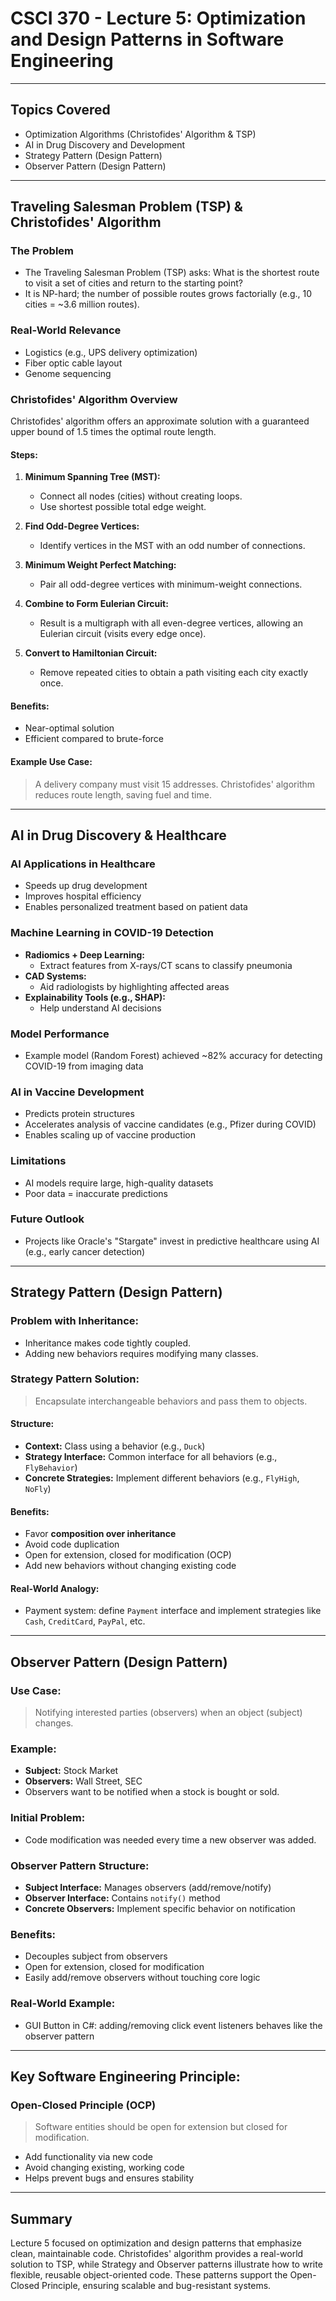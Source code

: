 # CSCI 370 - Lecture 5: Optimization and Design Patterns in Software Engineering

---

## Topics Covered

- Optimization Algorithms (Christofides' Algorithm & TSP)
- AI in Drug Discovery and Development
- Strategy Pattern (Design Pattern)
- Observer Pattern (Design Pattern)

---

## Traveling Salesman Problem (TSP) & Christofides' Algorithm

### The Problem

- The Traveling Salesman Problem (TSP) asks: What is the shortest route to visit a set of cities and return to the starting point?
- It is NP-hard; the number of possible routes grows factorially (e.g., 10 cities = ~3.6 million routes).

### Real-World Relevance

- Logistics (e.g., UPS delivery optimization)
- Fiber optic cable layout
- Genome sequencing

### Christofides' Algorithm Overview

Christofides' algorithm offers an approximate solution with a guaranteed upper bound of 1.5 times the optimal route length.

#### Steps:

1. **Minimum Spanning Tree (MST):**

   - Connect all nodes (cities) without creating loops.
   - Use shortest possible total edge weight.

2. **Find Odd-Degree Vertices:**

   - Identify vertices in the MST with an odd number of connections.

3. **Minimum Weight Perfect Matching:**

   - Pair all odd-degree vertices with minimum-weight connections.

4. **Combine to Form Eulerian Circuit:**

   - Result is a multigraph with all even-degree vertices, allowing an Eulerian circuit (visits every edge once).

5. **Convert to Hamiltonian Circuit:**
   - Remove repeated cities to obtain a path visiting each city exactly once.

#### Benefits:

- Near-optimal solution
- Efficient compared to brute-force

#### Example Use Case:

> A delivery company must visit 15 addresses. Christofides' algorithm reduces route length, saving fuel and time.

---

## AI in Drug Discovery & Healthcare

### AI Applications in Healthcare

- Speeds up drug development
- Improves hospital efficiency
- Enables personalized treatment based on patient data

### Machine Learning in COVID-19 Detection

- **Radiomics + Deep Learning:**
  - Extract features from X-rays/CT scans to classify pneumonia
- **CAD Systems:**
  - Aid radiologists by highlighting affected areas
- **Explainability Tools (e.g., SHAP):**
  - Help understand AI decisions

### Model Performance

- Example model (Random Forest) achieved ~82% accuracy for detecting COVID-19 from imaging data

### AI in Vaccine Development

- Predicts protein structures
- Accelerates analysis of vaccine candidates (e.g., Pfizer during COVID)
- Enables scaling up of vaccine production

### Limitations

- AI models require large, high-quality datasets
- Poor data = inaccurate predictions

### Future Outlook

- Projects like Oracle's "Stargate" invest in predictive healthcare using AI (e.g., early cancer detection)

---

## Strategy Pattern (Design Pattern)

### Problem with Inheritance:

- Inheritance makes code tightly coupled.
- Adding new behaviors requires modifying many classes.

### Strategy Pattern Solution:

> Encapsulate interchangeable behaviors and pass them to objects.

#### Structure:

- **Context:** Class using a behavior (e.g., `Duck`)
- **Strategy Interface:** Common interface for all behaviors (e.g., `FlyBehavior`)
- **Concrete Strategies:** Implement different behaviors (e.g., `FlyHigh`, `NoFly`)

#### Benefits:

- Favor **composition over inheritance**
- Avoid code duplication
- Open for extension, closed for modification (OCP)
- Add new behaviors without changing existing code

#### Real-World Analogy:

- Payment system: define `Payment` interface and implement strategies like `Cash`, `CreditCard`, `PayPal`, etc.

---

## Observer Pattern (Design Pattern)

### Use Case:

> Notifying interested parties (observers) when an object (subject) changes.

### Example:

- **Subject:** Stock Market
- **Observers:** Wall Street, SEC
- Observers want to be notified when a stock is bought or sold.

### Initial Problem:

- Code modification was needed every time a new observer was added.

### Observer Pattern Structure:

- **Subject Interface:** Manages observers (add/remove/notify)
- **Observer Interface:** Contains `notify()` method
- **Concrete Observers:** Implement specific behavior on notification

### Benefits:

- Decouples subject from observers
- Open for extension, closed for modification
- Easily add/remove observers without touching core logic

### Real-World Example:

- GUI Button in C#: adding/removing click event listeners behaves like the observer pattern

---

## Key Software Engineering Principle:

### Open-Closed Principle (OCP)

> Software entities should be open for extension but closed for modification.

- Add functionality via new code
- Avoid changing existing, working code
- Helps prevent bugs and ensures stability

---

## Summary

Lecture 5 focused on optimization and design patterns that emphasize clean, maintainable code. Christofides' algorithm provides a real-world solution to TSP, while Strategy and Observer patterns illustrate how to write flexible, reusable object-oriented code. These patterns support the Open-Closed Principle, ensuring scalable and bug-resistant systems.
